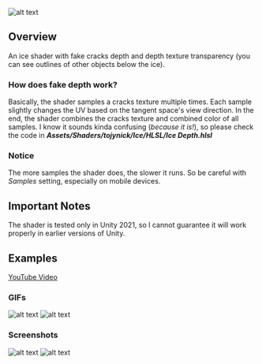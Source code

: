 ![alt text](https://github.com/tojynick/Ice-Shader/blob/main/Readme%20Resources/Thumbnail.jpg)

## Overview
An ice shader with fake cracks depth and depth texture transparency (you can see outlines of other objects below the ice).

### How does fake depth work?
Basically, the shader samples a cracks texture multiple times. Each sample slightly changes the UV based on the tangent space's view direction.
In the end, the shader combines the cracks texture and combined color of all samples. I know it sounds kinda confusing (*because it is!*), so please check the code in ***Assets/Shaders/tojynick/Ice/HLSL/Ice Depth.hlsl***
### Notice
The more samples the shader does, the slower it runs. So be careful with *Samples* setting, especially on mobile devices.

## Important Notes
The shader is tested only in Unity 2021, so I cannot guarantee it will work properly in earlier versions of Unity.

## Examples
[YouTube Video](https://www.youtube.com/watch?v=hIEWdt4ALn0)

### GIFs
![alt text](https://github.com/tojynick/Ice-Shader/blob/main/Readme%20Resources/Ice%20Ground.gif)
![alt text](https://github.com/tojynick/Ice-Shader/blob/main/Readme%20Resources/Ice%20Cubes.gif)

### Screenshots
![alt text](https://github.com/tojynick/Ice-Shader/blob/main/Readme%20Resources/Ice%20Ground%201.jpg)
![alt text](https://github.com/tojynick/Ice-Shader/blob/main/Readme%20Resources/Ice%20Sphere.jpg)
